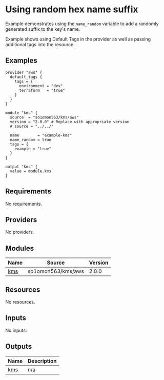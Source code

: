 # Using random hex name suffix

Example demonstrates using the `name_random` variable to add a randomly generated suffix to the key's name.

Example shows using Default Tags in the provider as well as passing additional tags into the resource.
<!-- BEGINNING OF PRE-COMMIT-TERRAFORM DOCS HOOK -->


## Examples

```hcl
provider "aws" {
  default_tags {
    tags = {
      environment = "dev"
      terraform   = "true"
    }
  }
}

module "kms" {
  source  = "so1omon563/kms/aws"
  version = "2.0.0" # Replace with appropriate version
  # source = "../../"

  name        = "example-kms"
  name_random = true
  tags = {
    example = "true"
  }
}

output "kms" {
  value = module.kms
}
```

## Requirements

No requirements.

## Providers

No providers.

## Modules

| Name | Source | Version |
|------|--------|---------|
| <a name="module_kms"></a> [kms](#module\_kms) | so1omon563/kms/aws | 2.0.0 |

## Resources

No resources.

## Inputs

No inputs.

## Outputs

| Name | Description |
|------|-------------|
| <a name="output_kms"></a> [kms](#output\_kms) | n/a |


<!-- END OF PRE-COMMIT-TERRAFORM DOCS HOOK -->
